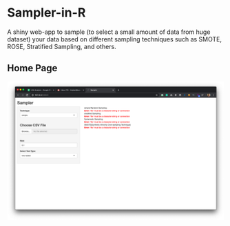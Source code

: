 # Sampler-in-R

A shiny web-app to sample (to select a small amount of data from huge dataset) your data based
on different sampling techniques such as SMOTE, ROSE, Stratified Sampling, and others.

## Home Page
![Data Sampler](DataSampler.png)
